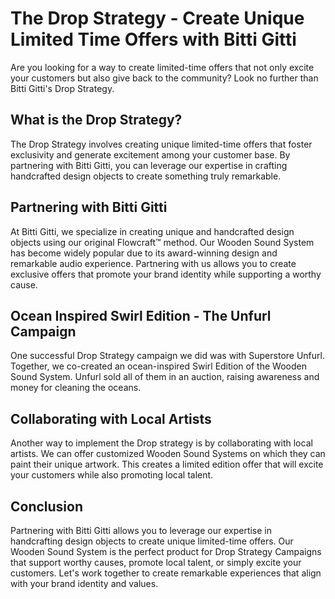 # The Drop Strategy - Create Unique Limited Time Offers with Bitti Gitti

Are you looking for a way to create limited-time offers that not only excite your customers but also give back to the community? Look no further than Bitti Gitti's Drop Strategy.

## What is the Drop Strategy?

The Drop Strategy involves creating unique limited-time offers that foster exclusivity and generate excitement among your customer base. By partnering with Bitti Gitti, you can leverage our expertise in crafting handcrafted design objects to create something truly remarkable.

## Partnering with Bitti Gitti

At Bitti Gitti, we specialize in creating unique and handcrafted design objects using our original Flowcraft™ method. Our Wooden Sound System has become widely popular due to its award-winning design and remarkable audio experience. Partnering with us allows you to create exclusive offers that promote your brand identity while supporting a worthy cause.

## Ocean Inspired Swirl Edition - The Unfurl Campaign

One successful Drop Strategy campaign we did was with Superstore Unfurl. Together, we co-created an ocean-inspired Swirl Edition of the Wooden Sound System. Unfurl sold all of them in an auction, raising awareness and money for cleaning the oceans.

## Collaborating with Local Artists

Another way to implement the Drop strategy is by collaborating with local artists. We can offer customized Wooden Sound Systems on which they can paint their unique artwork. This creates a limited edition offer that will excite your customers while also promoting local talent.

## Conclusion

Partnering with Bitti Gitti allows you to leverage our expertise in handcrafting design objects to create unique limited-time offers. Our Wooden Sound System is the perfect product for Drop Strategy Campaigns that support worthy causes, promote local talent, or simply excite your customers. Let's work together to create remarkable experiences that align with your brand identity and values.